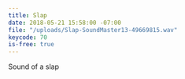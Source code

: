 ```yaml
---
title: Slap
date: 2018-05-21 15:58:00 -07:00
file: "/uploads/Slap-SoundMaster13-49669815.wav"
keycode: 70
is-free: true
---
```


Sound of a slap